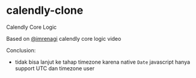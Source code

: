 # calendly-clone

Calendly Core Logic

Based on [@imrenagi](https://www.youtube.com/watch?v=wQNzh1LhhKQ) calendly core logic video

Conclusion:
- tidak bisa lanjut ke tahap timezone karena native `Date` javascript hanya support UTC dan timezone user